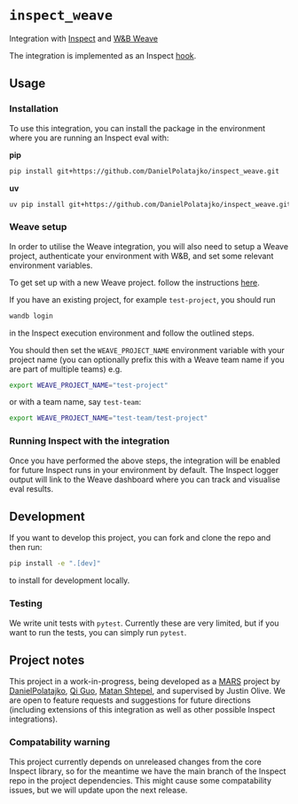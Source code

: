 # `inspect_weave`
Integration with [Inspect](https://inspect.aisi.org.uk/) and [W&amp;B Weave](https://weave-docs.wandb.ai/)

The integration is implemented as an Inspect [hook](https://inspect.aisi.org.uk/extensions.html#hooks).

## Usage

### Installation

To use this integration, you can install the package in the environment where you are running an Inspect eval with:

__pip__
```bash
pip install git+https://github.com/DanielPolatajko/inspect_weave.git
```

__uv__
```bash
uv pip install git+https://github.com/DanielPolatajko/inspect_weave.git
```

### Weave setup

In order to utilise the Weave integration, you will also need to setup a Weave project, authenticate your environment with W&B, and set some relevant environment variables.

To get set up with a new Weave project. follow the instructions [here](https://weave-docs.wandb.ai/).

If you have an existing project, for example `test-project`, you should run 

```bash
wandb login
```

in the Inspect execution environment and follow the outlined steps.

You should then set the `WEAVE_PROJECT_NAME` environment variable with your project name (you can optionally prefix this with a Weave team name if you are part of multiple teams) e.g.

```bash
export WEAVE_PROJECT_NAME="test-project"
```

or with a team name, say `test-team`:

```bash
export WEAVE_PROJECT_NAME="test-team/test-project"
```

### Running Inspect with the integration

Once you have performed the above steps, the integration will be enabled for future Inspect runs in your environment by default. The Inspect logger output will link to the Weave dashboard where you can track and visualise eval results.


## Development

If you want to develop this project, you can fork and clone the repo and then run:

```bash
pip install -e ".[dev]"
```

to install for development locally.

### Testing

We write unit tests with `pytest`. Currently these are very limited, but if you want to run the tests, you can simply run `pytest`.

## Project notes

This project in a work-in-progress, being developed as a [MARS](https://www.cambridgeaisafety.org/mars) project by [DanielPolatajko](https://github.com/DanielPolatajko), [Qi Guo](https://github.com/Esther-Guo), [Matan Shtepel](https://github.com/GnarlyMshtep), and supervised by Justin Olive. We are open to feature requests and suggestions for future directions (including extensions of this integration as well as other possible Inspect integrations).

### Compatability warning

This project currently depends on unreleased changes from the core Inspect library, so for the meantime we have the main branch of the Inspect repo in the project dependencies. This might cause some compatability issues, but we will update upon the next release.
